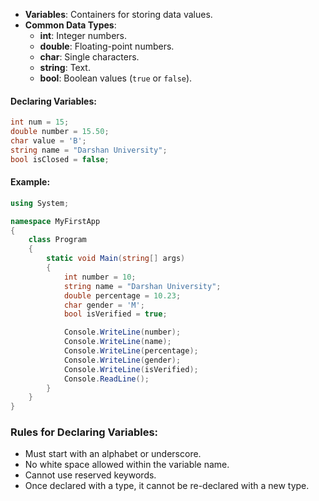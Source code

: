 
- **Variables**: Containers for storing data values.
- **Common Data Types**:
  - **int**: Integer numbers.
  - **double**: Floating-point numbers.
  - **char**: Single characters.
  - **string**: Text.
  - **bool**: Boolean values (`true` or `false`).

#### Declaring Variables:
```csharp
int num = 15;
double number = 15.50;
char value = 'B';
string name = "Darshan University";
bool isClosed = false;
```

#### Example:
```csharp
using System;

namespace MyFirstApp
{
    class Program
    {
        static void Main(string[] args)
        {
            int number = 10;
            string name = "Darshan University";
            double percentage = 10.23;
            char gender = 'M';
            bool isVerified = true;

            Console.WriteLine(number);
            Console.WriteLine(name);
            Console.WriteLine(percentage);
            Console.WriteLine(gender);
            Console.WriteLine(isVerified);
            Console.ReadLine();
        }
    }
}
```

### Rules for Declaring Variables:
- Must start with an alphabet or underscore.
- No white space allowed within the variable name.
- Cannot use reserved keywords.
- Once declared with a type, it cannot be re-declared with a new type.